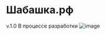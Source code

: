 # Шабашка.рф
v.1.0 В процессе разработки
![image](https://github.com/hotlole/Shabashka.ru/assets/109622231/a7a0e066-e2aa-4c47-9c75-b029e811ce7f)
